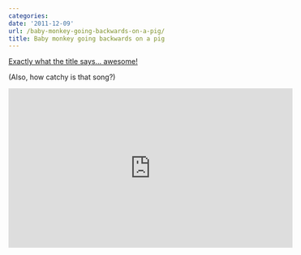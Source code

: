 ```yaml
---
categories:
date: '2011-12-09'
url: /baby-monkey-going-backwards-on-a-pig/
title: Baby monkey going backwards on a pig
---
```


<a href="https://www.youtube.com/watch?v=5_sfnQDr1-o">Exactly what the title says... awesome!</a>

(Also, how catchy is that song?)

<div class="fluid-vids"><iframe class="alignc" width="560" height="315" src="https://www.youtube.com/embed/5_sfnQDr1-o" frameborder="0" allowfullscreen></iframe></div>